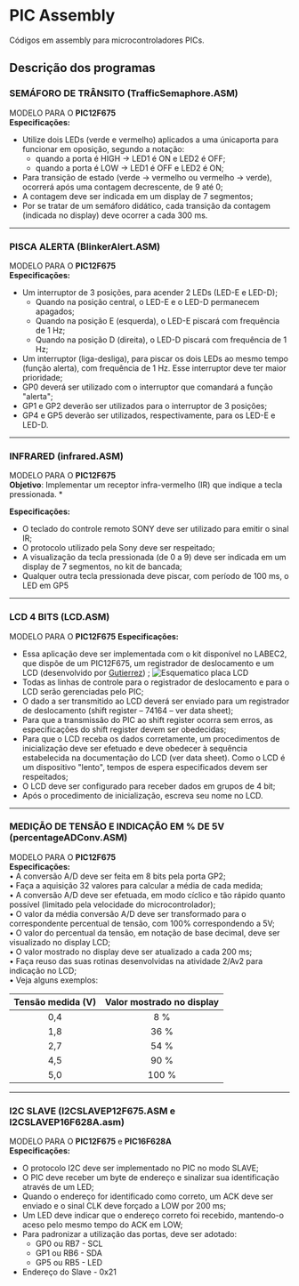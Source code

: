 # PIC Assembly
Códigos em assembly para microcontroladores PICs.  
## Descrição dos programas  

### SEMÁFORO DE TRÂNSITO (TrafficSemaphore.ASM)  
 MODELO PARA O **PIC12F675**  
**Especificações:**  
* Utilize dois LEDs (verde e vermelho) aplicados a uma únicaporta para funcionar em oposição, segundo a notação:   
	*  quando a porta é HIGH → LED1 é ON e LED2 é OFF;   
	* quando a porta é LOW → LED1 é OFF e LED2 é ON;   
* Para transição de estado (verde → vermelho ou vermelho → verde), ocorrerá após uma contagem decrescente, de 9 até 0;    
* A contagem deve ser indicada em um display de 7 segmentos;  
* Por se tratar de um semáforo didático, cada transição da contagem (indicada no display) deve ocorrer a cada 300 ms.   
* * * *
### PISCA ALERTA (BlinkerAlert.ASM)
MODELO PARA O **PIC12F675**  
**Especificações:** 
* Um interruptor de 3 posições, para acender 2 LEDs (LED-E e LED-D);   
	* Quando na posição central, o LED-E e o LED-D permanecem apagados;   
	* Quando na posição E (esquerda), o LED-E piscará com frequência de 1 Hz;   
	* Quando na posição D (direita), o LED-D piscará com frequência de 1 Hz;   
* Um interruptor (liga-desliga), para piscar os dois LEDs ao mesmo tempo (função alerta), com frequência de 1 Hz.    Esse interruptor deve ter maior prioridade;   
* GP0 deverá ser utilizado com o interruptor que comandará a função "alerta";   
* GP1 e GP2 deverão ser utilizados para o interruptor de 3 posições;
* GP4 e GP5 deverão ser utilizados, respectivamente, para os LED-E e LED-D.
* * * *
### INFRARED (infrared.ASM)
 MODELO PARA O **PIC12F675**  
**Objetivo**: Implementar um receptor infra-vermelho (IR) que indique a tecla pressionada. *

**Especificações:** 
* O teclado do controle remoto SONY deve ser utilizado para emitir o sinal IR; 
* O protocolo utilizado pela Sony deve ser respeitado;
* A visualização da tecla pressionada (de 0 a 9) deve ser  indicada em um display de 7 segmentos, no kit de bancada; 
* Qualquer outra tecla pressionada deve piscar, com  período de 100 ms, o LED em GP5 
* * * *
### LCD 4 BITS (LCD.ASM)
MODELO PARA O **PIC12F675** 
**Especificações:**  
* Essa aplicação deve ser implementada com o kit disponível no LABEC2, que dispõe de um PIC12F675, um registrador de deslocamento e um LCD (desenvolvido por [Gutierrez](https://github.com/gutierrezps)) ; 
![Esquematico placa LCD](https://i.imgur.com/cTeNyUo.png)
* Todas as linhas de controle para o registrador de deslocamento e para o LCD serão gerenciadas pelo PIC; 
* O dado a ser transmitido ao LCD deverá ser enviado para um registrador de deslocamento (shift register – 74164 – ver data sheet); 
* Para que a transmissão do PIC ao shift register ocorra sem erros, as especificações do shift register devem ser obedecidas; 
* Para que o LCD receba os dados corretamente, um procedimentos de inicialização deve ser efetuado e deve obedecer à sequência estabelecida na documentação do LCD (ver data sheet). Como o LCD é um dispositivo "lento", tempos de espera especificados devem ser respeitados; 
* O LCD deve ser configurado para receber dados em grupos de 4 bit; 
* Após o procedimento de inicialização, escreva seu nome no LCD.
* * * *
### MEDIÇÃO DE TENSÃO E INDICAÇÃO EM % DE 5V (percentageADConv.ASM)  
 MODELO PARA O **PIC12F675**   
**Especificações:**  
 • A conversão A/D deve ser feita em 8 bits pela porta GP2;  
 • Faça a aquisição 32 valores para calcular a média de cada medida;  
 • A conversão A/D deve ser efetuada, em modo cíclico e tão rápido quanto possível (limitado pela velocidade do microcontrolador);  
 • O valor da média conversão A/D deve ser transformado para o correspondente percentual de tensão, com 100% correspondendo a 5V;  
 • O valor do percentual da tensão, em notação de base decimal, deve ser visualizado no display LCD;  
 • O valor mostrado no display deve ser atualizado a cada 200 ms;  
 • Faça reuso das suas rotinas desenvolvidas na atividade 2/Av2 para indicação no LCD;  
 • Veja alguns exemplos:  
 
| 	Tensão medida (V) 	|	 Valor mostrado no display 	|
|	:-----------------:	|	:-------------------------:	|
| 	       0,4        	|  	          8 %            	|
| 	       1,8        	|  	          36 %           	|
| 	       2,7        	|  	          54 %           	|
|   	     4,5        	|  	          90 %           	|
|  	      5,0        	|  	         100 %           	|

* * * *
### I2C SLAVE (I2CSLAVEP12F675.ASM e I2CSLAVEP16F628A.asm)  
MODELO PARA O **PIC12F675** e **PIC16F628A**  
**Especificações:**  
* O protocolo I2C deve ser implementado no PIC no modo SLAVE; 
* O PIC deve receber um byte de endereço e sinalizar sua identificação através de um LED; 
* Quando o endereço for identificado como correto, um ACK deve ser enviado e o sinal CLK deve forçado a LOW por 200 ms; 
* Um LED deve indicar que o endereço correto foi recebido, mantendo-o aceso pelo mesmo tempo do ACK em LOW; 
* Para padronizar a utilização das portas, deve ser adotado:   
	* GP0 ou RB7 - SCL   
	* GP1 ou RB6 - SDA   
	* GP5 ou RB5 - LED  
* Endereço do Slave - 0x21  
